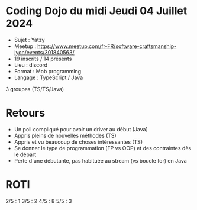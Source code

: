 # Coding Dojo du midi Jeudi 04 Juillet 2024

- Sujet : Yatzy
- Meetup : https://www.meetup.com/fr-FR/software-craftsmanship-lyon/events/301840563/
- 19 inscrits / 14 présents
- Lieu : discord
- Format : Mob programming
- Langage : TypeScript / Java

3 groupes (TS/TS/Java)

# Retours

- Un poil compliqué pour avoir un driver au début (Java)
- Appris pleins de nouvelles méthodes (TS)
- Appris et vu beaucoup de choses intéressantes (TS)
- Se donner le type de programmation (FP vs OOP) et des contraintes dès le départ
- Perte d'une débutante, pas habituée au stream (vs boucle for) en Java

# ROTI

2/5 : 1
3/5 : 2
4/5 : 8
5/5 : 3
